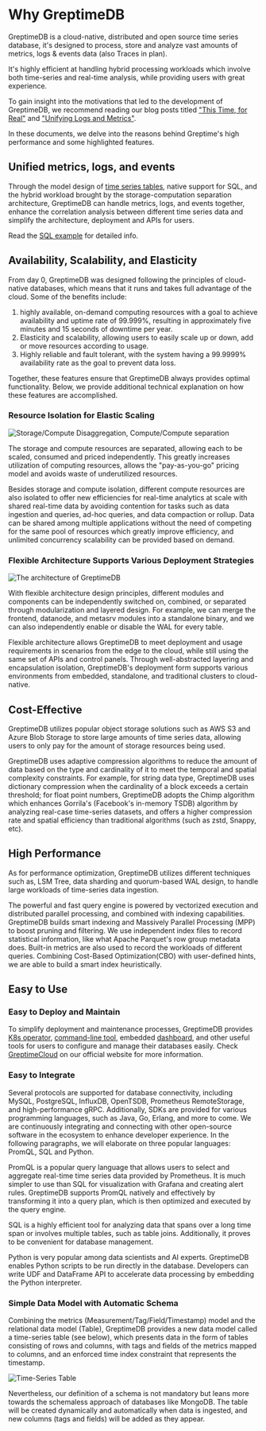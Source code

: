 # Why GreptimeDB

GreptimeDB is a cloud-native, distributed and open source time series database, it's designed to process, store and analyze vast amounts of metrics, logs & events data (also Traces in plan).

It's highly efficient at handling hybrid processing workloads which involve both time-series and real-time analysis, while providing users with great experience.

To gain insight into the motivations that led to the development of GreptimeDB, we recommend reading our blog posts titled ["This Time, for Real"](https://greptime.com/blogs/2022-11-15-this-time-for-real) and ["Unifying Logs and Metrics"](https://greptime.com/blogs/2024-06-25-logs-and-metrics).

In these documents, we delve into the reasons behind Greptime's high performance and some highlighted features.

## Unified metrics, logs, and events

Through the model design of [time series tables](./data-model), native support for SQL, and the hybrid workload brought by the storage-computation separation architecture, GreptimeDB can handle metrics, logs, and events together, enhance the correlation analysis between different time series data and simplify the architecture, deployment and APIs for users.

Read the [SQL example](/user-guide/overview.md#sql-query-example) for detailed info.

## Availability, Scalability, and Elasticity

From day 0, GreptimeDB was designed following the principles of cloud-native databases, which means that it runs and takes full advantage of the cloud. Some of the benefits include:

1. highly available, on-demand computing resources with a goal to achieve availability and uptime rate of 99.999%, resulting in approximately five minutes and 15 seconds of downtime per year.
2. Elasticity and scalability, allowing users to easily scale up or down, add or move resources according to usage.
3. Highly reliable and fault tolerant, with the system having a 99.9999% availability rate as the goal to prevent data loss.

Together, these features ensure that GreptimeDB always provides optimal functionality. Below, we provide additional technical explanation on how these features are accomplished.

### Resource Isolation for Elastic Scaling

![Storage/Compute Disaggregation, Compute/Compute separation](/storage-compute-disaggregation-compute-compute-separation.png)

The storage and compute resources are separated, allowing each to be scaled, consumed and priced independently.
This greatly increases utilization of computing resources, allows the "pay-as-you-go" pricing model and avoids waste of underutilized resources.

Besides storage and compute isolation, different compute resources are also isolated to offer new efficiencies for real-time analytics at scale with shared real-time data by avoiding contention for tasks such as data ingestion and queries, ad-hoc queries, and data compaction or rollup.
Data can be shared among multiple applications without the need of competing for the same pool of resources which greatly improve efficiency, and unlimited concurrency scalability can be provided based on demand.

### Flexible Architecture Supports Various Deployment Strategies

![The architecture of GreptimeDB](/architecture-2.png)

With flexible architecture design principles, different modules and components can be independently switched on, combined, or separated through modularization and layered design.
For example, we can merge the frontend, datanode, and metasrv modules into a standalone binary, and we can also independently enable or disable the WAL for every table.

Flexible architecture allows GreptimeDB to meet deployment and usage requirements in scenarios from the edge to the cloud, while still using the same set of APIs and control panels.
Through well-abstracted layering and encapsulation isolation, GreptimeDB's deployment form supports various environments from embedded, standalone, and traditional clusters to cloud-native.

## Cost-Effective

GreptimeDB utilizes popular object storage solutions such as AWS S3 and Azure Blob Storage to store large amounts of time series data, allowing users to only pay for the amount of storage resources being used.

GreptimeDB uses adaptive compression algorithms to reduce the amount of data based on the type and cardinality of it to meet the temporal and spatial complexity constraints.
For example, for string data type, GreptimeDB uses dictionary compression when the cardinality of a block exceeds a certain threshold; for float point numbers, GreptimeDB adopts the Chimp algorithm which enhances Gorrila's (Facebook's in-memory TSDB) algorithm by analyzing real-case time-series datasets, and offers a higher compression rate and spatial efficiency than traditional algorithms (such as zstd, Snappy, etc).

## High Performance

As for performance optimization, GreptimeDB utilizes different techniques such as, LSM Tree, data sharding and quorum-based WAL design, to handle large workloads of time-series data ingestion.

The powerful and fast query engine is powered by vectorized execution and distributed parallel processing, and combined with indexing capabilities. GreptimeDB builds smart indexing and Massively Parallel Processing (MPP) to boost pruning and filtering.
We use independent index files to record statistical information, like what Apache Parquet's row group metadata does. Built-in metrics are also used to record the workloads of different queries.
Combining Cost-Based Optimization(CBO) with user-defined hints, we are able to build a smart index heuristically.

## Easy to Use

### Easy to Deploy and Maintain

To simplify deployment and maintenance processes, GreptimeDB provides [K8s operator](https://github.com/GreptimeTeam/greptimedb-operator), [command-line tool](https://github.com/GreptimeTeam/gtctl), embedded [dashboard](https://github.com/GreptimeTeam/dashboard), and other useful tools for users to configure and manage their databases easily. Check [GreptimeCloud](https://greptime.com/product/cloud) on our official website for more information.

### Easy to Integrate

Several protocols are supported for database connectivity, including MySQL, PostgreSQL, InfluxDB, OpenTSDB, Prometheus RemoteStorage, and high-performance gRPC.
Additionally, SDKs are provided for various programming languages, such as Java, Go, Erlang, and more to come. We are continuously integrating and connecting with other open-source software in the ecosystem to enhance developer experience.
In the following paragraphs, we will elaborate on three popular languages: PromQL, SQL and Python.

PromQL is a popular query language that allows users to select and aggregate real-time time series data provided by Prometheus.
It is much simpler to use than SQL for visualization with Grafana and creating alert rules. GreptimeDB supports PromQL natively and effectively by transforming it into a query plan, which is then optimized and executed by the query engine.

SQL is a highly efficient tool for analyzing data that spans over a long time span or involves multiple tables, such as table joins. Additionally, it proves to be convenient for database management.

Python is very popular among data scientists and AI experts. GreptimeDB enables Python scripts to be run directly in the database.
Developers can write UDF and DataFrame API to accelerate data processing by embedding the Python interpreter.

### Simple Data Model with Automatic Schema

Combining the metrics (Measurement/Tag/Field/Timestamp) model and the relational data model (Table), GreptimeDB provides a new data model called a time-series table (see below), which presents data in the form of tables consisting of rows and columns, with tags and fields of the metrics mapped to columns, and an enforced time index constraint that represents the timestamp.

![Time-Series Table](/time-series-table.png)

Nevertheless, our definition of a schema is not mandatory but leans more towards the schemaless approach of databases like MongoDB.
The table will be created dynamically and automatically when data is ingested, and new columns (tags and fields) will be added as they appear.
